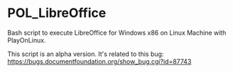 # POL_LibreOffice
Bash script to execute LibreOffice for Windows x86 on Linux Machine with PlayOnLinux.

This script is an alpha version. It's related to this bug:
  https://bugs.documentfoundation.org/show_bug.cgi?id=87743
